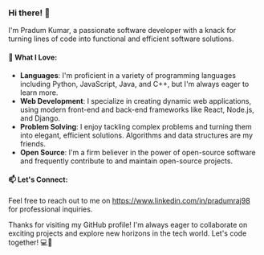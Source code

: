 ### Hi there! 👋

I'm Pradum Kumar, a passionate software developer with a knack for turning lines of code into functional and efficient software solutions.

#### 🌟 What I Love:

- **Languages**: I'm proficient in a variety of programming languages including Python, JavaScript, Java, and C++, but I'm always eager to learn more.
- **Web Development**: I specialize in creating dynamic web applications, using modern front-end and back-end frameworks like React, Node.js, and Django.
- **Problem Solving**: I enjoy tackling complex problems and turning them into elegant, efficient solutions. Algorithms and data structures are my friends.
- **Open Source**: I'm a firm believer in the power of open-source software and frequently contribute to and maintain open-source projects.

#### 📫 Let's Connect:

Feel free to reach out to me on https://www.linkedin.com/in/pradumraj98 for professional inquiries.

Thanks for visiting my GitHub profile! I'm always eager to collaborate on exciting projects and explore new horizons in the tech world. Let's code together! 💻🚀
